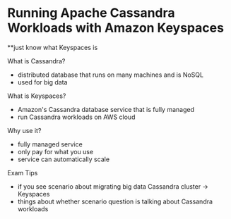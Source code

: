 # Running Apache Cassandra Workloads with Amazon Keyspaces

**just know what Keyspaces is

What is Cassandra?
- distributed database that runs on many machines and is NoSQL
- used for big data

What is Keyspaces?
- Amazon's Cassandra database service that is fully managed
- run Cassandra workloads on AWS cloud

Why use it?
- fully managed service
- only pay for what you use
- service can automatically scale

Exam Tips
- if you see scenario about migrating big data Cassandra cluster -> Keyspaces
- things about whether scenario question is talking about Cassandra workloads